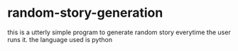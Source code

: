 # random-story-generation
this is a utterly simple program to generate random story everytime the user runs it.
the language used is python

